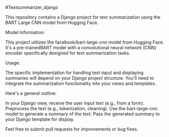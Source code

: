 #Textsummarizer_django

This repository contains a Django project for text summarization using the BART Large CNN model from Hugging Face.

Model Information:

This project utilizes the facebook/bart-large-cnn model from Hugging Face. It's a pre-trainedBART model with a convolutional neural network (CNN) encoder specifically designed for text summarization tasks.

Usage:

The specific implementation for handling text input and displaying summaries will depend on your Django project structure. You'll need to integrate the summarization functionality into your views and templates.

Here's a general outline:

In your Django view, receive the user input text (e.g., from a form). Preprocess the text (e.g., tokenization, cleaning). Use the bart-large-cnn model to generate a summary of the text. Pass the generated summary to your Django template for display.

Feel free to submit pull requests for improvements or bug fixes.
